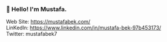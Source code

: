    ### 👋 Hello! I'm Mustafa. 

   Web Site: https://mustafabek.com/                                                                   
   LinKedln: https://www.linkedin.com/in/mustafa-bek-97b453173/                                                                                                                      
   Twitter: mustafabek7
   

